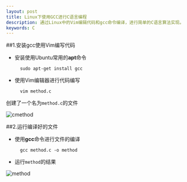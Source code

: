 ```yaml
---
layout: post
title: Linux下使用GCC进行C语言编程
description: 通过Linux中的Vim编辑代码和gcc命令编译，进行简单的C语言算法实现。
keywords: C
---
```

##1.安装gcc使用Vim编写代码

* 安装使用Ubuntu常用的**apt**命令

        sudo apt-get install gcc

* 使用Vim编辑器进行代码编写

        vim method.c

创建了一个名为`method.c`的文件

![cmethod](../../../static/images/cmethod.png)

##2.运行编译好的文件

* 使用**gcc**命令进行文件的编译

        gcc method.c -o method

* 运行`method`的结果

![method](../../../static/images/method.png)




